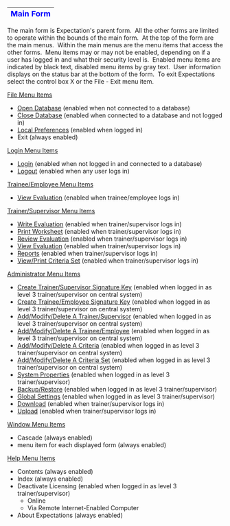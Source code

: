 | <font size="4" color="#0000FF"><b>Main Form</b></font> |
| --- |

The main form is Expectation's parent form.&nbsp; All the other forms are limited 
to operate within the bounds of the main form.&nbsp; At the top of the form are the 
main menus.&nbsp; Within the main menus are the menu items that access the other 
forms.&nbsp; Menu items may or may not be enabled, depending on if a user has logged 
in and what their security level is.&nbsp; Enabled menu items are indicated by black 
text, disabled menu items by gray text.&nbsp; User information displays on the 
status bar at the bottom of the form.&nbsp; To exit Expectations select the control 
box X or the File - Exit menu item.

<u>File Menu Items</u>

- [Open Database](<7mnk.md>) (enabled when not connected to a database)
- [Close Database](<7mnk.md>) (enabled when connected to a database and not logged in)
- [Local Preferences](<locpref.md>) (enabled when logged in)
- Exit (always enabled)

<u>Login Menu Items</u>

- [Login](<7d2o.md>) (enabled when not logged in and connected 
  to a database)
- [Logout](<7d4g.md>) (enabled when any user logs in)

<u>Trainee/Employee Menu Items</u>

- [View Evaluation](<trneview.md>) (enabled when 
trainee/employee logs in)

<u>Trainer/Supervisor Menu Items</u>

- [Write Evaluation](<7d80.md>) (enabled when 
trainer/supervisor logs in)
- [Print Worksheet](<printwor.md>) (enabled when 
trainer/supervisor logs in)
- [Review Evaluation](<Review1.md>) (enabled when 
trainer/supervisor logs in)
- [View Evaluation](<7d85.md>) (enabled when 
trainer/supervisor logs in)
- [Reports](<7d9s.md>) (enabled when trainer/supervisor logs in)
- [View/Print Criteria Set](<7d4l.md>) (enabled when 
trainer/supervisor logs in)

<u>Administrator Menu Items</u>

- [Create Trainer/Supervisor Signature Key](<7dgw.md>) (enabled when logged in as level 3 
  trainer/supervisor on central system)
- [Create Trainee/Employee Signature Key](<7g6o.md>) (enabled when logged in as level 3 
  trainer/supervisor on central system)
- [Add/Modify/Delete A Trainer/Supervisor](<7dgw.md>) (enabled when logged in as level 3 
  trainer/supervisor on central system)
- [Add/Modify/Delete A Trainee/Employee](<7g6o.md>) (enabled when logged in as level 3 
  trainer/supervisor on central system)
- [Add/Modify/Delete A Criteria](<7g8g.md>) (enabled when logged in as level 3 
trainer/supervisor on 
  central system)
- [Add/Modify/Delete A Criteria Set](<7ga8.md>) (enabled when logged in as level 3 
trainer/supervisor 
  on central system)
- [System Properties](<7mls.md>) (enabled when logged in as level 3 
trainer/supervisor)
- [Backup/Restore](<7mpc.md>) (enabled when logged in as level 3 
trainer/supervisor)
- [Global Settings](<globset.md>) (enabled when logged in as 
  level 3 trainer/supervisor)
- [Download](<7mr4.md>) (enabled when trainer/supervisor logs in)
- [Upload](<7po0.md>) (enabled when trainer/supervisor logs in)

<u>Window Menu Items</u>

- Cascade (always enabled)
- menu item for each displayed form (always enabled)

<u>Help Menu Items</u>

- Contents (always enabled)
- Index (always enabled)
- Deactivate Licensing (enabled when logged in as level 3 trainer/supervisor)
    - Online
    - Via Remote Internet-Enabled Computer
- About Expectations (always enabled)